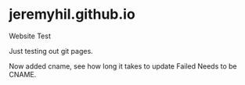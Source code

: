 jeremyhil.github.io
===================

Website Test


Just testing out git pages.

Now added cname, see how long it takes to update Failed Needs to be CNAME.
